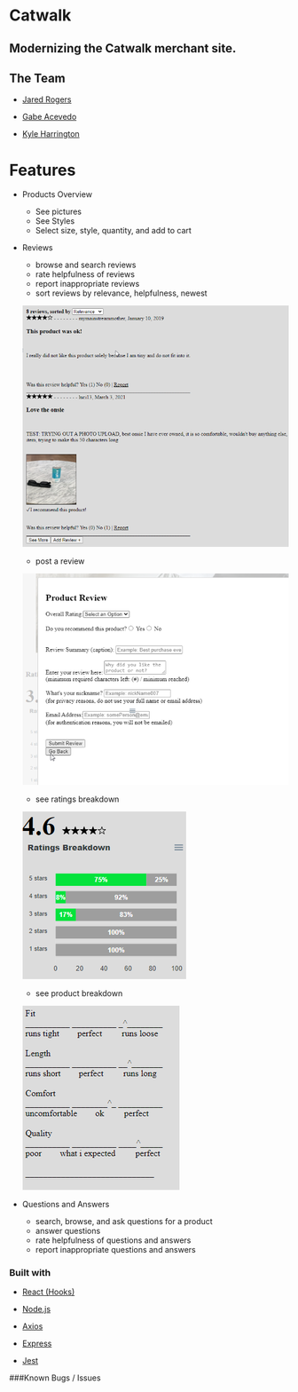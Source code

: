 # Catwalk
Modernizing the Catwalk merchant site.
---
## The Team
- [Jared Rogers](https://github.com/rogersjared)

- [Gabe Acevedo](https://github.com/gea2111)

- [Kyle Harrington](https://github.com/Relykon)

# Features
- Products Overview
   - See pictures
   - See Styles
   - Select size, style, quantity, and add to cart
  
- Reviews
   - browse and search reviews
   - rate helpfulness of reviews
   - report inappropriate reviews
   - sort reviews by relevance, helpfulness, newest
   
   ![screenshot of Reviews](/screenshots/reviews.png?raw=true)
   
   - post a review

   ![screenshot of create-review-modal](/screenshots/addReviewModal.png?raw=true)
   
   - see ratings breakdown

   ![screenshot of Reviews](/screenshots/ratingsBreakdown.png?raw=true)

   - see product breakdown
   
   ![screenshot of Reviews](/screenshots/featureBreakdown.png?raw=true)
   
- Questions and Answers
   - search, browse, and ask questions for a product
   - answer questions
   - rate helpfulness of questions and answers
   - report inappropriate questions and answers
    



### Built with

- [React (Hooks)](https://reactjs.org/)

- [Node.js](https://nodejs.org/en/)

- [Axios](https://www.npmjs.com/package/axios)

- [Express](https://expressjs.com/)

- [Jest](https://jestjs.io/)

###Known Bugs / Issues

